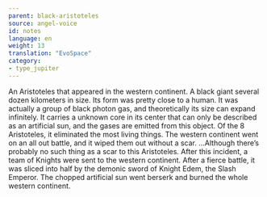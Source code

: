 ```yaml
---
parent: black-aristoteles
source: angel-voice
id: notes
language: en
weight: 13
translation: "EvoSpace"
category:
- type_jupiter
---
```


An Aristoteles that appeared in the western continent.
A black giant several dozen kilometers in size. Its form was pretty close to a human.
It was actually a group of black photon gas, and theoretically its size can expand infinitely. It carries a unknown core in its center that can only be described as an artificial sun, and the gases are emitted from this object. 
Of the 8 Aristoteles, it eliminated the most living things. The western continent went on an all out battle, and it wiped them out without a scar. …Although there’s probably no such thing as a scar to this Aristoteles.
After this incident, a team of Knights were sent to the western continent. After a fierce battle, it was sliced into half by the demonic sword of Knight Edem, the Slash Emperor. The chopped artificial sun went berserk and burned the whole western continent.
